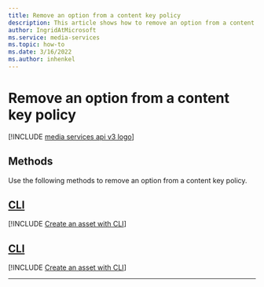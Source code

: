 ```yaml
---
title: Remove an option from a content key policy
description: This article shows how to remove an option from a content key policy.
author: IngridAtMicrosoft
ms.service: media-services
ms.topic: how-to
ms.date: 3/16/2022
ms.author: inhenkel
---
```


# Remove an option from a content key policy

[!INCLUDE [media services api v3 logo](./includes/v3-hr.md)]

## Methods

Use the following methods to remove an option from a content key policy.

## [CLI](#tab/cli/)

[!INCLUDE [Create an asset with CLI](includes/task-remove-option-content-key-policy-cli.md)]

## [CLI](#tab/cli/)

[!INCLUDE [Create an asset with CLI](includes/task-update-content-key-policy-rest.md)]

---

